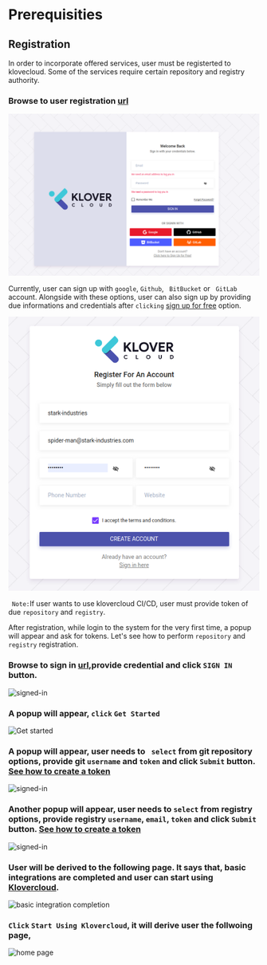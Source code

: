 
# Prerequisities


## Registration

In order to incorporate offered services, user must be registerted to klovecloud. Some of the services require certain repository and registry authority.

### Browse to user registration [url](https://webapp.klovercloud.io/auth/login)

![](./images/user-registration1.0.0.png)

Currently, user can sign up with ``` google ```, ```Github```, ``` BitBucket``` or ``` GitLab``` account. Alongside with these options, user can also sign up by providing due informations and credentials after ```clicking``` [sign up for free](https://webapp.klovercloud.io/auth/register) option.

![manual-signup](./images/manual-sign-up.png)



``` Note:```If user wants to use klovercloud CI/CD, user must provide token of due ```repository``` and ```registry```.

After registration, while login to the system for the very first time, a popup will appear and ask for tokens. Let's see how to perform ```repository``` and ```registry``` registration.

### Browse to sign in [url](https://webapp.klovercloud.io/auth/login),provide credential and click ```SIGN IN``` button.

![signed-in](./images/sign_in.png)

### A popup will appear, ```click``` ```Get Started```

![Get started](./images/token_management1.png)

### A popup will appear, user needs to ``` select``` from git repository options, provide git ```username``` and ```token``` and click ```Submit``` button. [See how to create a token](./GitTokenGeneration.md)

![signed-in](./images/git_registration2.png)

### Another popup will appear, user needs to ```select``` from registry options, provide registry ```username```, ```email```, ```token``` and click ```Submit``` button. [See how to create a token](./RegistryTokenGeneration.md)

![signed-in](./images/registry_registration1.png)


### User will be derived to the following page. It says that, basic integrations are completed and user can start using [Klovercloud]().

![basic integration completion](./images/basic_integration_completed.png)

### ```Click``` ```Start Using Klovercloud```, it will derive user the follwoing page,


![home page](images/homePage.png)

